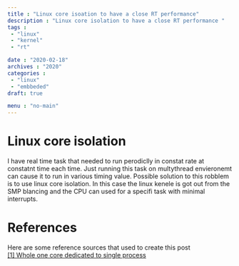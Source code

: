 ```yaml
---
title : "Linux core isoation to have a close RT performance"
description : "Linux core isolation to have a close RT performance "
tags : 
 - "linux"
 - "kernel"
 - "rt"

date : "2020-02-18"
archives : "2020"
categories : 
 - "linux"
 - "embbeded"
draft: true

menu : "no-main"
---
```

# Linux core isolation
I have real time task that needed to run perodiclly in constat rate at constatnt time each time. Just running this task on multythread envieronemt can cause it to run in various timing value. Possible solution to this robblem is to use linux core isolation. In this case the linux kenele is got  out from the SMP blancing and the CPU can used for a specifi task with minimal  interrupts. 







# References
Here are some reference sources that used to create this post  
[[1] Whole one core dedicated to single process](https://stackoverflow.com/questions/13583146/whole-one-core-dedicated-to-single-process)  


